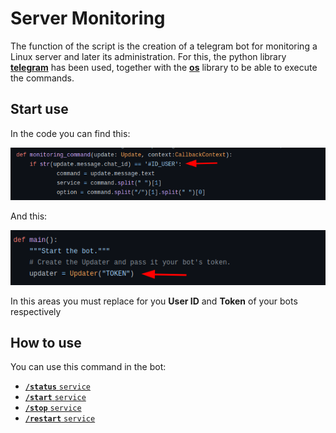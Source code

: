 # Server Monitoring

The function of the script is the creation of a telegram bot for monitoring a Linux server and later its administration. For this, the python library **[telegram](https://github.com/python-telegram-bot/python-telegram-bot/tree/master/tests)** has been used, together with the **[os](https://docs.python.org/3/library/os.html)** library to be able to execute the commands.

## Start use

In the code you can find this: 

![](./docs/images/1.png)

And this:

![](./docs/images/2.png)

In this areas you must replace for you **User ID** and **Token** of your bots respectively

## How to use

You can use this command in the bot:

  - [**`/status`** `service`](#status) 
  - [**`/start`** `service`](#start) 
  - [**`/stop`** `service`](#stop) 
  - [**`/restart`** `service`](#restart) 
